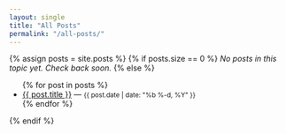 ```yaml
---
layout: single
title: "All Posts"
permalink: "/all-posts/"
---
```


{% assign posts = site.posts %}
{% if posts.size == 0 %}
_No posts in this topic yet. Check back soon._
{% else %}
<ul>
{% for post in posts %}
  <li>
    <a href="{{ post.url | relative_url }}">{{ post.title }}</a>
    — <small>{{ post.date | date: "%b %-d, %Y" }}</small>
  </li>
{% endfor %}
</ul>
{% endif %}
